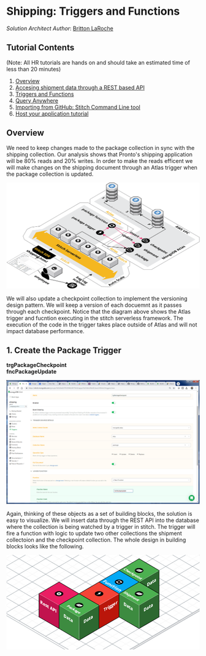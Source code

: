 # Shipping: Triggers and Functions
_Solution Architect Author_: [Britton LaRoche](mailto:britton.laroche@mongodb.com)   

## Tutorial Contents 
(Note: All HR tutorials are hands on and should take an estimated time of less than 20 minutes)
1. [Overview](../../)
2. [Accesing shipment data through a REST based API](../rest/README.md)
3. [Triggers and Functions](../triggers/README.md)
4. [Query Anywhere](../queryAnywhere/README.md)
4. [Importing from GitHub: Stitch Command Line tool](../cli/README.md)
5. [Host your application tutorial](../hosting/README.md)  


## Overview
We need to keep changes made to the package collection in sync with the shipping collection.  Our analysis shows that Pronto's shipping application will be 80% reads and 20% writes.  In order to make the reads efficent we will make changes on the shipping document through an Atlas trigger when the package collection is updated.

![Diagram](../../img/packageTrigger3.png "Diagram")

We will also update a checkpoint collection to implement the versioning design pattern.  We will keep a version of each docuemnt as it passes through each checkpoint.  Notice that the diagram above shows the Atlas trigger and fucntion executing in the stitch serverless framework.  The execution of the code in the trigger takes place outside of Atlas and will not impact database performance. 

## 1. Create the Package Trigger

__trgPackageCheckpoint__   
__fncPackageUpdate__   

![Diagram](../../img/packageUpdateTrigger.jpg "Diagram")

Again, thinking of these objects as a set of building blocks, the solution is easy to visualize.  We will insert data through the REST API into the database where the collection is being watched by a trigger in stitch.  The trigger will fire a function with logic to update two other collections the shipment collectoion and the checkpoint collection.  The whole design in building blocks looks like the following.


![Diagram](../../img/triggerblocks3.jpg "Diagram")
